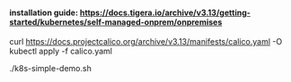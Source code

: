 #### installation guide: https://docs.tigera.io/archive/v3.13/getting-started/kubernetes/self-managed-onprem/onpremises
curl https://docs.projectcalico.org/archive/v3.13/manifests/calico.yaml -O
kubectl apply -f calico.yaml

./k8s-simple-demo.sh
